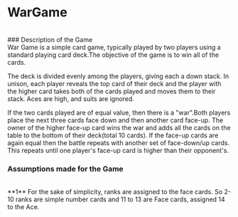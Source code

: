 # WarGame
<br>
### Description of the Game
</br>
War Game is a simple card game, typically played by two players using a standard playing card deck.The objective of the game is to win all of the cards.

The deck is divided evenly among the players, giving each a down stack. In unison, each player reveals the top card of their deck and the player with the higher card takes both of the cards played and moves them to their stack. Aces are high, and suits are ignored.

If the two cards played are of equal value, then there is a "war".Both players place the next three cards face down and then another card face-up. The owner of the higher face-up card wins the war and adds all the cards on the table to the bottom of their deck(total 10 cards). If the face-up cards are again equal then the battle repeats with another set of face-down/up cards. This repeats until one player's face-up card is higher than their opponent's.

### Assumptions made for the Game
</br>
**1** For the sake of simplicity, ranks are assigned to the face cards. So 2- 10 ranks are simple number cards and 11 to 13 are Face cards, assigned 14 to the Ace.

